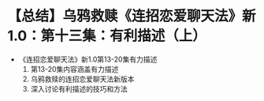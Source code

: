 # 【总结】乌鸦救赎《连招恋爱聊天法》新1.0：第十三集：有利描述（上）

-   《连招恋爱聊天法》新1.0第13-20集有力描述
    1.  第13-20集内容涵盖有力描述
    2.  乌鸦救赎的连招恋爱聊天法新版本
    3.  深入讨论有利描述的技巧和方法